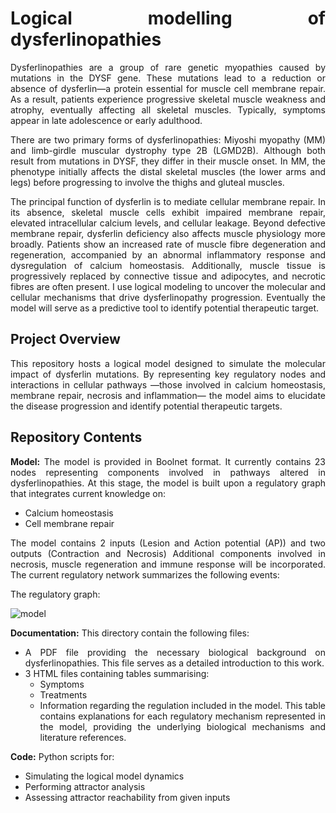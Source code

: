  <div align="justify">   
 
 # Logical modelling of dysferlinopathies

Dysferlinopathies are a group of rare genetic myopathies caused by mutations in the DYSF gene. These mutations lead to a reduction or absence of dysferlin—a protein essential for muscle cell membrane repair. As a result, patients experience progressive skeletal muscle weakness and atrophy, eventually affecting all skeletal muscles. Typically, symptoms appear in late adolescence or early adulthood.

There are two primary forms of dysferlinopathies: Miyoshi myopathy (MM) and limb-girdle muscular dystrophy type 2B (LGMD2B). Although both result from mutations in DYSF, they differ in their muscle onset. In MM, the phenotype initially affects the distal skeletal muscles (the lower arms and legs) before progressing to involve the thighs and gluteal muscles.

The principal function of dysferlin is to mediate cellular membrane repair. In its absence, skeletal muscle cells exhibit impaired membrane repair, elevated intracellular calcium levels, and cellular leakage. Beyond defective membrane repair, dysferlin deficiency also affects muscle physiology more broadly. Patients show an increased rate of muscle fibre degeneration and regeneration, accompanied by an abnormal inflammatory response and dysregulation of calcium homeostasis. Additionally, muscle tissue is progressively replaced by connective tissue and adipocytes, and necrotic fibres are often present. I use logical modeling to uncover the molecular and cellular mechanisms that drive dysferlinopathy progression. Eventually the model will serve as a predictive tool to identify potential therapeutic target. 

## Project Overview

This repository hosts a logical model designed to simulate the molecular impact of dysferlin mutations. By representing key regulatory nodes and interactions in cellular pathways —those involved in calcium homeostasis, membrane repair, necrosis and inflammation— the model aims to elucidate the disease progression and identify potential therapeutic targets.

  
## Repository Contents

**Model:** The model is provided in Boolnet format. It currently contains 23 nodes representing components involved in pathways altered in dysferlinopathies. At this stage, the model is built upon a regulatory graph that integrates current knowledge on:

  - Calcium homeostasis
  - Cell membrane repair

The model contains 2 inputs (Lesion and Action potential (AP)) and two outputs (Contraction and Necrosis)
Additional components involved in necrosis, muscle regeneration and immune response will be incorporated. The current regulatory network summarizes the following events:


The regulatory graph:

![model](https://github.com/user-attachments/assets/44b73e31-e821-497f-927d-957830eace81)

**Documentation:** This directory contain the following files:
- A PDF file providing the necessary biological background on dysferlinopathies. This file serves as a detailed introduction to this work.
- 3 HTML files containing tables summarising:
  - Symptoms
  - Treatments
  - Information regarding the regulation included in the model. This table contains explanations for each regulatory mechanism represented in the model, providing the underlying biological mechanisms and literature references.


**Code:** Python scripts for:
  - Simulating the logical model dynamics
  - Performing attractor analysis
  - Assessing attractor reachability from given inputs
    
</div>
